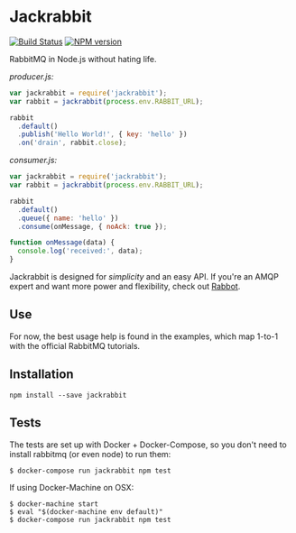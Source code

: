 # Jackrabbit

[![Build Status][travis-image]][travis-url] [![NPM version][npm-image]][npm-url]

RabbitMQ in Node.js without hating life.

*producer.js:*

```js
var jackrabbit = require('jackrabbit');
var rabbit = jackrabbit(process.env.RABBIT_URL);

rabbit
  .default()
  .publish('Hello World!', { key: 'hello' })
  .on('drain', rabbit.close);
```

*consumer.js:*

```js
var jackrabbit = require('jackrabbit');
var rabbit = jackrabbit(process.env.RABBIT_URL);

rabbit
  .default()
  .queue({ name: 'hello' })
  .consume(onMessage, { noAck: true });

function onMessage(data) {
  console.log('received:', data);
}
```

Jackrabbit is designed for *simplicity* and an easy API.
If you're an AMQP expert and want more power and flexibility,
check out [Rabbot](https://github.com/arobson/rabbot).

## Use

For now, the best usage help is found in the examples,
which map 1-to-1 with the official RabbitMQ tutorials.

## Installation

```
npm install --save jackrabbit
```

## Tests

The tests are set up with Docker + Docker-Compose,
so you don't need to install rabbitmq (or even node)
to run them:

```
$ docker-compose run jackrabbit npm test
```

If using Docker-Machine on OSX:

```
$ docker-machine start
$ eval "$(docker-machine env default)"
$ docker-compose run jackrabbit npm test
```

[npm-image]: https://img.shields.io/npm/v/jackrabbit.svg?style=flat-square
[npm-url]: https://npmjs.org/package/jackrabbit
[travis-image]: https://travis-ci.org/hunterloftis/jackrabbit.svg?branch=master
[travis-url]: https://travis-ci.org/hunterloftis/jackrabbit